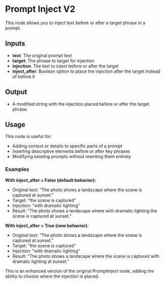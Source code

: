 # Prompt Inject V2

This node allows you to inject text before or after a target phrase in a prompt.

## Inputs

- **text**: The original prompt text
- **target**: The phrase to target for injection
- **injection**: The text to inject before or after the target
- **inject_after**: Boolean option to place the injection after the target instead of before it

## Output

- A modified string with the injection placed before or after the target phrase.

## Usage

This node is useful for:
- Adding context or details to specific parts of a prompt
- Inserting descriptive elements before or after key phrases
- Modifying existing prompts without rewriting them entirely

### Examples

**With inject_after = False (default behavior):**
- Original text: "The photo shows a landscape where the scene is captured at sunset."
- Target: "the scene is captured"
- Injection: "with dramatic lighting"
- Result: "The photo shows a landscape where with dramatic lighting the scene is captured at sunset."

**With inject_after = True (new behavior):**
- Original text: "The photo shows a landscape where the scene is captured at sunset."
- Target: "the scene is captured"
- Injection: "with dramatic lighting"
- Result: "The photo shows a landscape where the scene is captured with dramatic lighting at sunset."

This is an enhanced version of the original PromptInject node, adding the ability to choose where the injection is placed.
